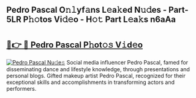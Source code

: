 ## Pedro Pascal O𝚗𝚕yf𝚊ns L𝚎a𝚔ed N𝚞𝚍es - Part-5LR P𝚑𝚘tos Vi𝚍𝚎o - H𝚘𝚝 Part L𝚎a𝚔s n6aAa

# <h2><a href="http://kfdfjho.oniu.top/?m=Pedro+Pascal">🔗👉 🔴 Pedro Pascal P𝚑ot𝚘𝚜 V𝚒d𝚎o</a></h2>

[![Pedro Pascal Nu𝚍e𝚜](https://i.imgur.com/0qMVB7G.gif)](http://kfdfjho.oniu.top/?m=Pedro+Pascal)
Social media influencer Pedro Pascal, famed for disseminating dance and lifestyle knowledge, through presentations and personal blogs. Gifted makeup artist Pedro Pascal, recognized for their exceptional skills and accomplishments in transforming actors and performers.  
